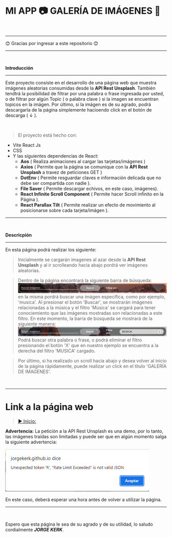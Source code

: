 # MI APP 📷 GALERÍA DE IMÁGENES 📸

<br>

------------

😊 Gracias por ingresar a este repositorio 😊


----------
<br>

**Introducción**
<hr>

Este proyecto consiste en el desarrollo de una página web que muestra imágenes aleatorias consumidas desde la **API Rest Unsplash**. También tendtrá la posibilidad de filtrar por una palabra o frase ingresada por usted, o de filtrar por algún Topic ( o palabra clave ) si la imagen se encuentran topicos en la imágen. Por último, si la imágen es de su agrado, podrá descargarla de la página simplemente hacioendo click en el botón de descarga ( ↓ ).

<br>

> El proyecto está hecho con:
- Vite React Js
- CSS
- Y las siguientes dependencias de React:
    - **Aos** ( Realiza animaciones al cargar las tarjetas/imágenes )
    - **Axios** ( Permite que la página se comunique con la **API Rest Unsplash** a travez de peticiones GET )
    - **DotEnv** ( Permite resguardar claves e información delicada que no debe ser compartida con nadie ).
    - **File Saver** ( Permite descargar echivos, en este caso, imágenes). 
    - **React Infinite Scroll Component** ( Permite hacer Scroll infinito en la Página ).
    - **React Parallax Tilt** ( Permite realizar un efecto de movimiento al posicionarse sobre cada tarjeta/imágen ).

<hr>

<br>

**Descricpión**
<hr>
En esta página podrá realizar los siguiente:

>Inicialmente se cargarán imagenes al azar desde la **API Rest Unsplash** y al ir scrolleando hacia abajo pordrá ver imágenes aleatorias.

>Dentro de la página encontrará la siguiente barra de búsqueda:
![Alt text](src/assets/Barra%20de%20busqueda.png)
en la misma pordrá buscar una imágen específica, como por ejemplo, 'musica'. Al presionar el botón 'Buscar', se mostrarán imágenes relacionadas a la música y el filtro 'Música' se cargará para tener conociemiento que las imágenes mostradas son relacionadas a este filtro. En este momento, la barra de búsqueda se mostrará de la siguiente manera:
![Alt text](src/assets/Barra%20de%20busqueda%20con%20filtro.png)
Podrá buscar otra palabra o frase, o podrá eliminar el filtro presionando el botón 'X' que en nuestro ejemplo se encuentra a la derecha del filtro 'MUSICA' cargado.

> Por último, si ha realizado un scroll hacia abajo y desea volver al inicio de la página rápidamente, puede realizar un click en el título 'GALERÍA DE IMAGENES'.

<br> 

<hr>

# **Link a la página web**
> [▶ Inicio:](https://jorgekerk.github.io/TP2-APPI-PHOTOS-UNSPLASH-UTN/) 

**Advertencia:** La petición a la API Rest Unsplash es una demo, por lo tanto, las imágenes traídas son limitadas y puede ser que en algún momento salga la siguiente advertencia:

![Alt text](src/assets/Alert.png)

En este caso, deberá esperar una hora antes de volver a utilizar la página.

<hr>

<br>

Espero que esta página le sea de su agrado y de su utilidad, lo saludo cordialmente ***JORGE KERK***.